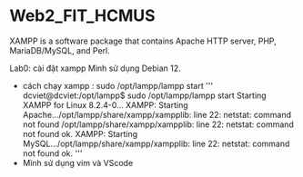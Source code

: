 # Web2_FIT_HCMUS
XAMPP is a software package that contains Apache HTTP server, PHP, MariaDB/MySQL, and Perl.

Lab0: cài đặt xampp 
Mình sử dụng Debian 12.
- cách chạy xampp : sudo /opt/lampp/lampp start
'''
dcviet@dcviet:/opt/lampp$ sudo /opt/lampp/lampp start
Starting XAMPP for Linux 8.2.4-0...
XAMPP: Starting Apache.../opt/lampp/share/xampp/xampplib: line 22: netstat: command not found
/opt/lampp/share/xampp/xampplib: line 22: netstat: command not found
ok.
XAMPP: Starting MySQL.../opt/lampp/share/xampp/xampplib: line 22: netstat: command not found
ok.
'''
- Mình sử dụng vim và VScode